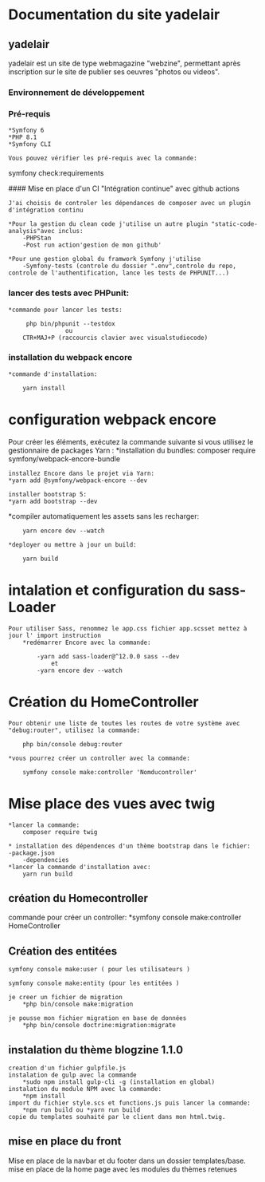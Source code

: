 # Documentation du site yadelair

## yadelair

yadelair est un site de type webmagazine "webzine", permettant après inscription sur le site de publier ses oeuvres "photos ou videos".

### Environnement de développement

### Pré-requis

    *Symfony 6
    *PHP 8.1
    *Symfony CLI

    Vous pouvez vérifier les pré-requis avec la commande:

symfony check:requirements

#### Mise en place d'un CI "Intégration continue" avec github actions

    J'ai choisis de controler les dépendances de composer avec un plugin d'intégration continu

    *Pour la gestion du clean code j'utilise un autre plugin "static-code-analysis"avec inclus:
        -PHPStan
        -Post run action'gestion de mon github'

    *Pour une gestion global du framwork Symfony j'utilise
        -Symfony-tests (controle du dossier ".env",controle du repo, controle de l'authentification, lance les tests de PHPUNIT...)

### lancer des tests avec PHPunit:

    *commande pour lancer les tests:

         php bin/phpunit --testdox
                    ou
        CTR+MAJ+P (raccourcis clavier avec visualstudiocode)

### installation du webpack encore

    *commande d'installation:

        yarn install

# configuration webpack encore

Pour créer les éléments, exécutez la commande suivante si vous utilisez le gestionnaire de packages Yarn :
    *installation du bundles:
    composer require symfony/webpack-encore-bundle

    installez Encore dans le projet via Yarn: 
    *yarn add @symfony/webpack-encore --dev

    installer bootstrap 5:
    *yarn add bootstrap --dev


\*compiler automatiquement les assets sans les recharger:

        yarn encore dev --watch

    *deployer ou mettre à jour un build:

        yarn build

# intalation et configuration du sass-Loader

    Pour utiliser Sass, renommez le app.css fichier app.scsset mettez à jour l' import instruction
        *redémarrer Encore avec la commande:

            -yarn add sass-loader@^12.0.0 sass --dev
                et
            -yarn encore dev --watch

# Création du HomeController

    Pour obtenir une liste de toutes les routes de votre système avec "debug:router", utilisez la commande:

        php bin/console debug:router

    *vous pourrez créer un controller avec la commande:

        symfony console make:controller 'Nomducontroller'

# Mise place des vues avec twig

    *lancer la commande:
        composer require twig
>

    * installation des dépendences d'un thème bootstrap dans le fichier:
    -package.json
        -dependencies
    *lancer la commande d'installation avec:
        yarn run build

## création du Homecontroller

commande pour créer un controller:
 *symfony console make:controller HomeController

## Création des entitées
    symfony console make:user ( pour les utilisateurs )

    symfony console make:entity (pour les entitées )

    je creer un fichier de migration
        *php bin/console make:migration
    
    je pousse mon fichier migration en base de données 
        *php bin/console doctrine:migration:migrate
## instalation du thème blogzine 1.1.0
    creation d'un fichier gulpfile.js
    instalation de gulp avec la commande 
        *sudo npm install gulp-cli -g (installation en global)
    instalation du module NPM avec la commande:
        *npm install
    import du fichier style.scs et functions.js puis lancer la commande:
        *npm run build ou *yarn run build
    copie du templates souhaité par le client dans mon html.twig.

## mise en place du front
Mise en place de la navbar et du footer dans un dossier templates/base.
mise en place de la home page avec les modules du thèmes retenues